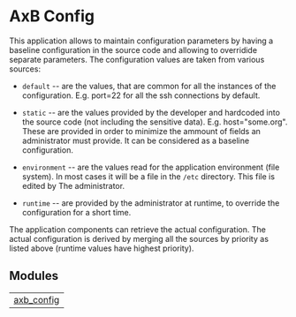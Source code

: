 

# AxB Config #

This application allows to maintain configuration parameters
by having a baseline configuration in the source code and
allowing to overridide separate parameters. The configuration
values are taken from various sources:

* `default` -- are the values, that are common for all the
instances of the configuration. E.g. port=22 for all the
ssh connections by default.

* `static` -- are the values provided by the developer and
hardcoded into the source code (not including the sensitive
data). E.g. host="some.org". These are provided in order
to minimize the ammount of fields an administrator must
provide. It can be considered as a baseline configuration.

* `environment` -- are the values read for the application
    environment (file system). In most cases it will be a
    file in the `/etc` directory. This file is edited by The
administrator.

* `runtime` -- are provided by the administrator at runtime,
to override the configuration for a short time.

The application components can retrieve the actual configuration.
The actual configuration is derived by merging all the sources
by priority as listed above (runtime values have highest priority).


## Modules ##


<table width="100%" border="0" summary="list of modules">
<tr><td><a href="axb_config.md" class="module">axb_config</a></td></tr></table>

